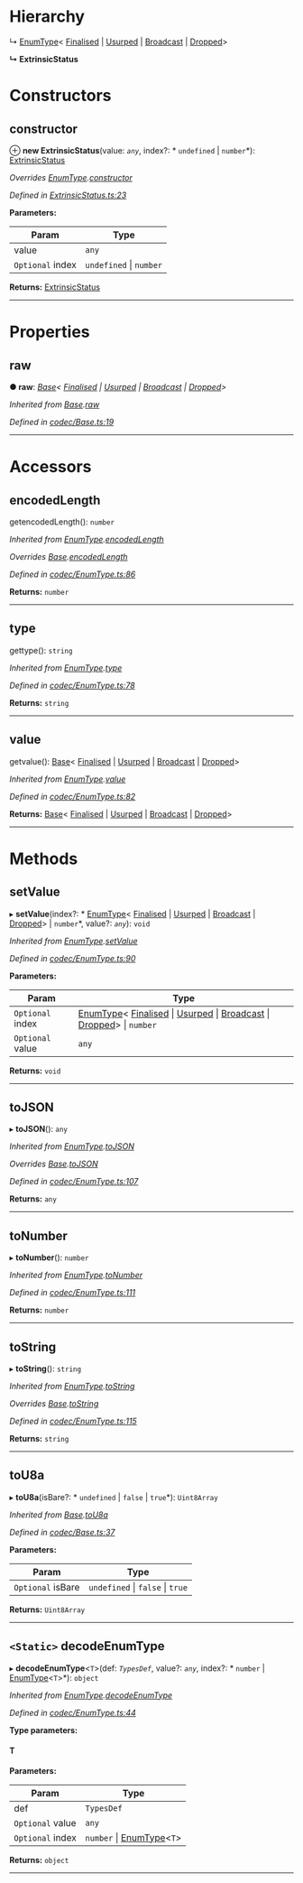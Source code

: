 

# Hierarchy

↳  [EnumType](_codec_enumtype_.enumtype.md)< [Finalised](_extrinsicstatus_.finalised.md) &#124; [Usurped](_extrinsicstatus_.usurped.md) &#124; [Broadcast](_extrinsicstatus_.broadcast.md) &#124; [Dropped](_extrinsicstatus_.dropped.md)>

**↳ ExtrinsicStatus**

# Constructors

<a id="constructor"></a>

##  constructor

⊕ **new ExtrinsicStatus**(value: *`any`*, index?: * `undefined` &#124; `number`*): [ExtrinsicStatus](_extrinsicstatus_.extrinsicstatus.md)

*Overrides [EnumType](_codec_enumtype_.enumtype.md).[constructor](_codec_enumtype_.enumtype.md#constructor)*

*Defined in [ExtrinsicStatus.ts:23](https://github.com/polkadot-js/api/blob/11058e7/packages/types/src/ExtrinsicStatus.ts#L23)*

**Parameters:**

| Param | Type |
| ------ | ------ |
| value | `any` |
| `Optional` index |  `undefined` &#124; `number`|

**Returns:** [ExtrinsicStatus](_extrinsicstatus_.extrinsicstatus.md)

___

# Properties

<a id="raw"></a>

##  raw

**● raw**: *[Base](_codec_base_.base.md)< [Finalised](_extrinsicstatus_.finalised.md) &#124; [Usurped](_extrinsicstatus_.usurped.md) &#124; [Broadcast](_extrinsicstatus_.broadcast.md) &#124; [Dropped](_extrinsicstatus_.dropped.md)>*

*Inherited from [Base](_codec_base_.base.md).[raw](_codec_base_.base.md#raw)*

*Defined in [codec/Base.ts:19](https://github.com/polkadot-js/api/blob/11058e7/packages/types/src/codec/Base.ts#L19)*

___

# Accessors

<a id="encodedlength"></a>

##  encodedLength

getencodedLength(): `number`

*Inherited from [EnumType](_codec_enumtype_.enumtype.md).[encodedLength](_codec_enumtype_.enumtype.md#encodedlength)*

*Overrides [Base](_codec_base_.base.md).[encodedLength](_codec_base_.base.md#encodedlength)*

*Defined in [codec/EnumType.ts:86](https://github.com/polkadot-js/api/blob/11058e7/packages/types/src/codec/EnumType.ts#L86)*

**Returns:** `number`

___
<a id="type"></a>

##  type

gettype(): `string`

*Inherited from [EnumType](_codec_enumtype_.enumtype.md).[type](_codec_enumtype_.enumtype.md#type)*

*Defined in [codec/EnumType.ts:78](https://github.com/polkadot-js/api/blob/11058e7/packages/types/src/codec/EnumType.ts#L78)*

**Returns:** `string`

___
<a id="value"></a>

##  value

getvalue(): [Base](_codec_base_.base.md)< [Finalised](_extrinsicstatus_.finalised.md) &#124; [Usurped](_extrinsicstatus_.usurped.md) &#124; [Broadcast](_extrinsicstatus_.broadcast.md) &#124; [Dropped](_extrinsicstatus_.dropped.md)>

*Inherited from [EnumType](_codec_enumtype_.enumtype.md).[value](_codec_enumtype_.enumtype.md#value)*

*Defined in [codec/EnumType.ts:82](https://github.com/polkadot-js/api/blob/11058e7/packages/types/src/codec/EnumType.ts#L82)*

**Returns:** [Base](_codec_base_.base.md)< [Finalised](_extrinsicstatus_.finalised.md) &#124; [Usurped](_extrinsicstatus_.usurped.md) &#124; [Broadcast](_extrinsicstatus_.broadcast.md) &#124; [Dropped](_extrinsicstatus_.dropped.md)>

___

# Methods

<a id="setvalue"></a>

##  setValue

▸ **setValue**(index?: * [EnumType](_codec_enumtype_.enumtype.md)< [Finalised](_extrinsicstatus_.finalised.md) &#124; [Usurped](_extrinsicstatus_.usurped.md) &#124; [Broadcast](_extrinsicstatus_.broadcast.md) &#124; [Dropped](_extrinsicstatus_.dropped.md)> &#124; `number`*, value?: *`any`*): `void`

*Inherited from [EnumType](_codec_enumtype_.enumtype.md).[setValue](_codec_enumtype_.enumtype.md#setvalue)*

*Defined in [codec/EnumType.ts:90](https://github.com/polkadot-js/api/blob/11058e7/packages/types/src/codec/EnumType.ts#L90)*

**Parameters:**

| Param | Type |
| ------ | ------ |
| `Optional` index |  [EnumType](_codec_enumtype_.enumtype.md)< [Finalised](_extrinsicstatus_.finalised.md) &#124; [Usurped](_extrinsicstatus_.usurped.md) &#124; [Broadcast](_extrinsicstatus_.broadcast.md) &#124; [Dropped](_extrinsicstatus_.dropped.md)> &#124; `number`|
| `Optional` value | `any` |

**Returns:** `void`

___
<a id="tojson"></a>

##  toJSON

▸ **toJSON**(): `any`

*Inherited from [EnumType](_codec_enumtype_.enumtype.md).[toJSON](_codec_enumtype_.enumtype.md#tojson)*

*Overrides [Base](_codec_base_.base.md).[toJSON](_codec_base_.base.md#tojson)*

*Defined in [codec/EnumType.ts:107](https://github.com/polkadot-js/api/blob/11058e7/packages/types/src/codec/EnumType.ts#L107)*

**Returns:** `any`

___
<a id="tonumber"></a>

##  toNumber

▸ **toNumber**(): `number`

*Inherited from [EnumType](_codec_enumtype_.enumtype.md).[toNumber](_codec_enumtype_.enumtype.md#tonumber)*

*Defined in [codec/EnumType.ts:111](https://github.com/polkadot-js/api/blob/11058e7/packages/types/src/codec/EnumType.ts#L111)*

**Returns:** `number`

___
<a id="tostring"></a>

##  toString

▸ **toString**(): `string`

*Inherited from [EnumType](_codec_enumtype_.enumtype.md).[toString](_codec_enumtype_.enumtype.md#tostring)*

*Overrides [Base](_codec_base_.base.md).[toString](_codec_base_.base.md#tostring)*

*Defined in [codec/EnumType.ts:115](https://github.com/polkadot-js/api/blob/11058e7/packages/types/src/codec/EnumType.ts#L115)*

**Returns:** `string`

___
<a id="tou8a"></a>

##  toU8a

▸ **toU8a**(isBare?: * `undefined` &#124; `false` &#124; `true`*): `Uint8Array`

*Inherited from [Base](_codec_base_.base.md).[toU8a](_codec_base_.base.md#tou8a)*

*Defined in [codec/Base.ts:37](https://github.com/polkadot-js/api/blob/11058e7/packages/types/src/codec/Base.ts#L37)*

**Parameters:**

| Param | Type |
| ------ | ------ |
| `Optional` isBare |  `undefined` &#124; `false` &#124; `true`|

**Returns:** `Uint8Array`

___
<a id="decodeenumtype"></a>

## `<Static>` decodeEnumType

▸ **decodeEnumType**<`T`>(def: *`TypesDef`*, value?: *`any`*, index?: * `number` &#124; [EnumType](_codec_enumtype_.enumtype.md)<`T`>*): `object`

*Inherited from [EnumType](_codec_enumtype_.enumtype.md).[decodeEnumType](_codec_enumtype_.enumtype.md#decodeenumtype)*

*Defined in [codec/EnumType.ts:44](https://github.com/polkadot-js/api/blob/11058e7/packages/types/src/codec/EnumType.ts#L44)*

**Type parameters:**

#### T 
**Parameters:**

| Param | Type |
| ------ | ------ |
| def | `TypesDef` |
| `Optional` value | `any` |
| `Optional` index |  `number` &#124; [EnumType](_codec_enumtype_.enumtype.md)<`T`>|

**Returns:** `object`

___

